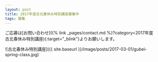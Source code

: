 ```yaml
---
layout: post
title: 2017年度古北春休み特別講座募集中
tags: 募集
---
```


ご応募は[お問い合わせ]({% link _pages/contact.md %}?category=2017年度古北春休み特別講座){:target="_blink"}よりお願いします。


![古北春休み特別講座]({{ site.baseurl }}/image/posts/2017-03-01/gubei-spring-class.jpg)
